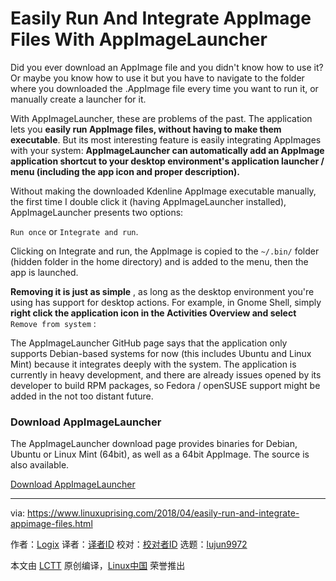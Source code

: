 Easily Run And Integrate AppImage Files With AppImageLauncher
======
Did you ever download an AppImage file and you didn't know how to use it? Or maybe you know how to use it but you have to navigate to the folder where you downloaded the .AppImage file every time you want to run it, or manually create a launcher for it.

With AppImageLauncher, these are problems of the past. The application lets you **easily run AppImage files, without having to make them executable**. But its most interesting feature is easily integrating AppImages with your system: **AppImageLauncher can automatically add an AppImage application shortcut to your desktop environment's application launcher / menu (including the app icon and proper description).**

Without making the downloaded Kdenline AppImage executable manually, the first time I double click it (having AppImageLauncher installed), AppImageLauncher presents two options:

`Run once` or `Integrate and run`.

Clicking on Integrate and run, the AppImage is copied to the `~/.bin/` folder (hidden folder in the home directory) and is added to the menu, then the app is launched.

**Removing it is just as simple** , as long as the desktop environment you're using has support for desktop actions. For example, in Gnome Shell, simply **right click the application icon in the Activities Overview and select** `Remove from system` :

The AppImageLauncher GitHub page says that the application only supports Debian-based systems for now (this includes Ubuntu and Linux Mint) because it integrates deeply with the system. The application is currently in heavy development, and there are already issues opened by its developer to build RPM packages, so Fedora / openSUSE support might be added in the not too distant future.

### Download AppImageLauncher

The AppImageLauncher download page provides binaries for Debian, Ubuntu or Linux Mint (64bit), as well as a 64bit AppImage. The source is also available.

[Download AppImageLauncher][1]


--------------------------------------------------------------------------------

via: https://www.linuxuprising.com/2018/04/easily-run-and-integrate-appimage-files.html

作者：[Logix][a]
译者：[译者ID](https://github.com/译者ID)
校对：[校对者ID](https://github.com/校对者ID)
选题：[lujun9972](https://github.com/lujun9972)

本文由 [LCTT](https://github.com/LCTT/TranslateProject) 原创编译，[Linux中国](https://linux.cn/) 荣誉推出

[a]:https://plus.google.com/118280394805678839070
[1]:https://github.com/TheAssassin/AppImageLauncher/releases
[2]:https://kdenlive.org/download/
